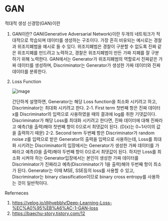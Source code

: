 # GAN
적대적 생성 신경망(GAN)이란

1. GAN이란?
   GAN(Generative Adversarial Network)이란 두개의 네트워크가 적대적으로 학습되며 데이터를 생성하는 구조이다.
   가장 흔히 비유되는 예시로는 경찰과 위조지폐범을 예시로 들 수 있다. 위조지폐범은 경찰이 구분할 수 없도록 진짜 같은 위조지폐를 만드려고 노력하고,
   경찰은 위조지폐범이 만든 가짜 지폐를 잘 구분하기 위해 노력한다.
   GAN에서는 Generator가 위조지폐범의 역할로서 진짜같은 가짜 데이터를 생성하며, Discriminator는 Generator가 생성한 가짜 데이터와 진짜 데이터를 분류한다.

 
3. Loss Function
   
   ![image](https://github.com/daedalus-KM/GAN/assets/85052989/613767a6-b13d-4b2b-a645-2b06f419f90c)
   
   
   간단하게 설명하면, Generator는 해당 Loss function을 최소화 시키려고 하고, Discriminator는 최대화 시키려고 한다.
   2-1. First term
      첫번째 항은 진짜 데이터 x를 Discriminator의 입력으로 사용하였을 때의 결과에 log를 취한 기댓값이다.
      Discriminator가 해당 Loss를 최대화 시키려고 한다면,
      진짜 데이터에 대해 진짜라고 예측(1을 출력)해야 첫번째 항이 0으로서 최댓값이 된다. (D(x)는 0~1사이의 값을 출력하기 때문)
   2-2. Second term
      두번째 항은 Discriminator가 random noise z를 입력으로 받은 Generator의 출력을 입력으로 사용하는데,
      Loss를 최대화 시키려는 Discriminator의 입장에서는 Generator가 생성한 가짜 데이터를 가짜라고 예측(0을 출력)해야
      두번째 항이 0으로서 최댓값이 된다.
      하지만 Loss를 최소화 시켜야 하는 Generator입장에서는 본인이 생성한 가짜 데이터를 Discriminator가 진짜라고
      예측(Discriminator가 1을 출력)해야 두번째 항이 최소가 된다.
      Generator는 이때 MSE, SSE등의 loss를 사용할 수 있고, Discriminator는 binary classification이므로 binary cross entropy를 사용하는 것이 일반적이다.
      
Referneces
1. https://velog.io/@hyebbly/Deep-Learning-Loss-%EC%A0%95%EB%A6%AC-1-GAN-loss
2. https://baechu-story.tistory.com/12
